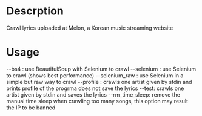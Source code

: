 # Descrption
Crawl lyrics uploaded at Melon, a Korean music streaming website

# Usage
--bs4 : use BeautifulSoup with Selenium to crawl
--selenium : use Selenium to crawl (shows best performance)
--selenium_raw : use Selenium in a simple but raw way to crawl
--profile : crawls one artist given by stdin and prints profile of the progrma
			does not save the lyrics
--test: crawls one artist given by stdin and saves the lyrics
--rm_time_sleep: remove the manual time sleep
				 when crawling too many songs, this option may result the IP to be banned